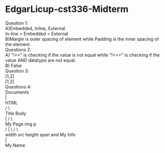 # EdgarLicup-cst336-Midterm  
Question 1:  
A)Embedded, Inline, External  
  In-line > Embedded > External  
B)Margin is outer spacing of element while Padding is the inner spacing of the element.  
Questions 2:  
A) "!==" is checking if the value is not equal while "!===" is checking if the value AND datatype are not equal.  
B) False  
Question 3:  
[1,2]  
[1,2]  
Questions 4:  
                 Documents  
                     |  
                    HTML  
               /             \  
        Title              Body  
          |            /          \  
       My Page     img              p  
                  /  |  \         /    \  
             width  src height  span    and My Info  
                                  |  
                                My Name  
